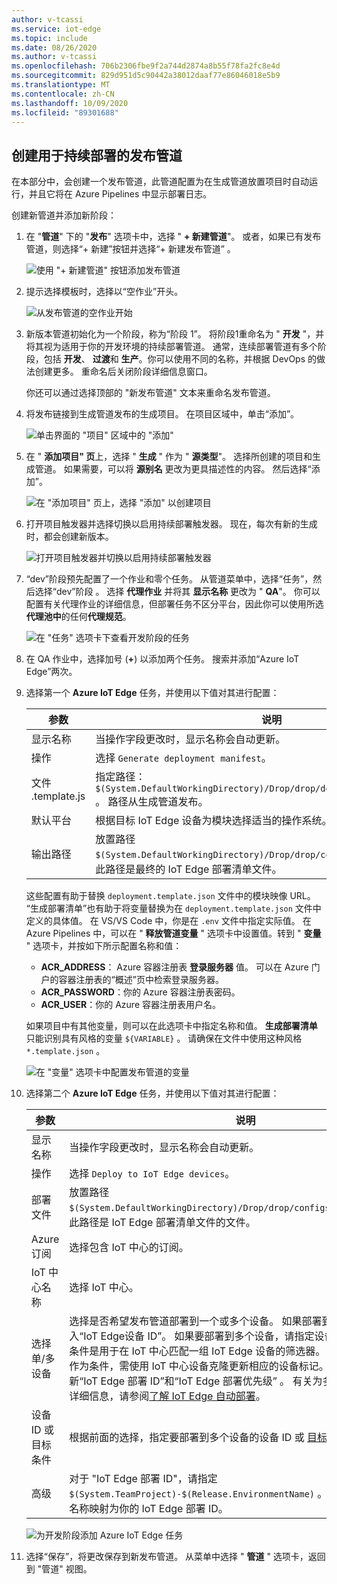 ```yaml
---
author: v-tcassi
ms.service: iot-edge
ms.topic: include
ms.date: 08/26/2020
ms.author: v-tcassi
ms.openlocfilehash: 706b2306fbe9f2a744d2874a8b55f78fa2fc8e4d
ms.sourcegitcommit: 829d951d5c90442a38012daaf77e86046018e5b9
ms.translationtype: MT
ms.contentlocale: zh-CN
ms.lasthandoff: 10/09/2020
ms.locfileid: "89301688"
---
```

## <a name="create-a-release-pipeline-for-continuous-deployment"></a>创建用于持续部署的发布管道

在本部分中，会创建一个发布管道，此管道配置为在生成管道放置项目时自动运行，并且它将在 Azure Pipelines 中显示部署日志。

创建新管道并添加新阶段：

1. 在 "**管道**" 下的 "**发布**" 选项卡中，选择 " **+ 新建管道**"。 或者，如果已有发布管道，则选择“+ 新建”按钮并选择“+ 新建发布管道” 。  

    ![使用 "+ 新建管道" 按钮添加发布管道](./media/iot-edge-create-release-pipeline-for-continuous-deployment/add-release-pipeline.png)

2. 提示选择模板时，选择以“空作业”开头。

    ![从发布管道的空作业开始](./media/iot-edge-create-release-pipeline-for-continuous-deployment/start-with-empty-release-job.png)

3. 新版本管道初始化为一个阶段，称为“阶段 1”。 将阶段1重命名为 " **开发** "，并将其视为适用于你的开发环境的持续部署管道。 通常，连续部署管道有多个阶段，包括 **开发**、 **过渡**和 **生产**。你可以使用不同的名称，并根据 DevOps 的做法创建更多。 重命名后关闭阶段详细信息窗口。

   你还可以通过选择顶部的 "新发布管道" 文本来重命名发布管道。

4. 将发布链接到生成管道发布的生成项目。 在项目区域中，单击“添加”。

   ![单击界面的 "项目" 区域中的 "添加"](./media/iot-edge-create-release-pipeline-for-continuous-deployment/add-artifacts.png)

5. 在 " **添加项目" 页**上，选择 " **生成** " 作为 " **源类型**"。 选择所创建的项目和生成管道。 如果需要，可以将 **源别名** 更改为更具描述性的内容。 然后选择“添加”。

   ![在 "添加项目" 页上，选择 "添加" 以创建项目](./media/iot-edge-create-release-pipeline-for-continuous-deployment/add-artifact.png)

6. 打开项目触发器并选择切换以启用持续部署触发器。 现在，每次有新的生成时，都会创建新版本。

   ![打开项目触发器并切换以启用持续部署触发器](./media/iot-edge-create-release-pipeline-for-continuous-deployment/add-trigger.png)

7. “dev”阶段预先配置了一个作业和零个任务。 从管道菜单中，选择“任务”，然后选择“dev”阶段 。 选择 **代理作业** 并将其 **显示名称** 更改为 " **QA**"。 你可以配置有关代理作业的详细信息，但部署任务不区分平台，因此你可以使用所选**代理池中**的任何**代理规范**。

   ![在 "任务" 选项卡下查看开发阶段的任务](./media/iot-edge-create-release-pipeline-for-continuous-deployment/view-stage-tasks.png)

8. 在 QA 作业中，选择加号 (**+**) 以添加两个任务。 搜索并添加“Azure IoT Edge”两次。

9. 选择第一个 **Azure IoT Edge** 任务，并使用以下值对其进行配置：

    | 参数 | 说明 |
    | --- | --- |
    | 显示名称 | 当操作字段更改时，显示名称会自动更新。 |
    | 操作 | 选择 `Generate deployment manifest`。 |
    | 文件 .template.js | 指定路径： `$(System.DefaultWorkingDirectory)/Drop/drop/deployment.template.json` 。 路径从生成管道发布。 |
    | 默认平台 | 根据目标 IoT Edge 设备为模块选择适当的操作系统。 |
    | 输出路径| 放置路径 `$(System.DefaultWorkingDirectory)/Drop/drop/configs/deployment.json`。 此路径是最终的 IoT Edge 部署清单文件。 |

    这些配置有助于替换 `deployment.template.json` 文件中的模块映像 URL。 “生成部署清单”也有助于将变量替换为在 `deployment.template.json` 文件中定义的具体值。 在 VS/VS Code 中，你是在 `.env` 文件中指定实际值。 在 Azure Pipelines 中，可以在 " **释放管道变量** " 选项卡中设置值。转到 " **变量** " 选项卡，并按如下所示配置名称和值：

    * **ACR_ADDRESS**： Azure 容器注册表 **登录服务器** 值。 可以在 Azure 门户的容器注册表的“概述”页中检索登录服务器。
    * **ACR_PASSWORD**：你的 Azure 容器注册表密码。
    * **ACR_USER**：你的 Azure 容器注册表用户名。

    如果项目中有其他变量，则可以在此选项卡中指定名称和值。 **生成部署清单** 只能识别具有风格的变量 `${VARIABLE}` 。 请确保在文件中使用这种风格 `*.template.json` 。

    ![在 "变量" 选项卡中配置发布管道的变量](./media/iot-edge-create-release-pipeline-for-continuous-deployment/configure-variables.png)

10. 选择第二个 **Azure IoT Edge** 任务，并使用以下值对其进行配置：

    | 参数 | 说明 |
    | --- | --- |
    | 显示名称 | 当操作字段更改时，显示名称会自动更新。 |
    | 操作 | 选择 `Deploy to IoT Edge devices`。 |
    | 部署文件 | 放置路径 `$(System.DefaultWorkingDirectory)/Drop/drop/configs/deployment.json`。 此路径是 IoT Edge 部署清单文件的文件。 |
    | Azure 订阅 | 选择包含 IoT 中心的订阅。|
    | IoT 中心名称 | 选择 IoT 中心。|
    | 选择单/多设备 | 选择是否希望发布管道部署到一个或多个设备。 如果部署到单个设备，请输入“IoT Edge设备 ID”。 如果要部署到多个设备，请指定设备“目标条件”。 目标条件是用于在 IoT 中心匹配一组 IoT Edge 设备的筛选器。 如果要使用设备标记作为条件，需使用 IoT 中心设备克隆更新相应的设备标记。 在高级设置中更新“IoT Edge 部署 ID”和“IoT Edge 部署优先级” 。 有关为多个设备创建部署的详细信息，请参阅[了解 IoT Edge 自动部署](../articles/iot-edge/module-deployment-monitoring.md)。 |
    | 设备 ID 或目标条件 | 根据前面的选择，指定要部署到多个设备的设备 ID 或 [目标条件](../articles/iot-edge/module-deployment-monitoring.md#target-condition) 。 |
    | 高级 | 对于 "IoT Edge 部署 ID"，请指定 `$(System.TeamProject)-$(Release.EnvironmentName)` 。 此变量将项目和发布名称映射为你的 IoT Edge 部署 ID。 |

    ![为开发阶段添加 Azure IoT Edge 任务](./media/iot-edge-create-release-pipeline-for-continuous-deployment/add-quality-assurance-task.png)

11. 选择“保存”，将更改保存到新发布管道。 从菜单中选择 " **管道** " 选项卡，返回到 "管道" 视图。
